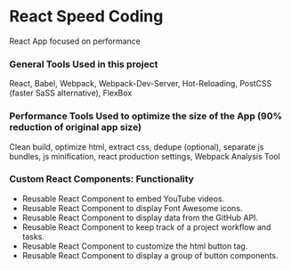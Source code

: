 # React Speed Coding
React App focused on performance

### General Tools Used in this project
React, Babel, Webpack, Webpack-Dev-Server, Hot-Reloading, PostCSS (faster SaSS alternative), FlexBox

### Performance Tools Used to optimize the size of the App (90% reduction of original app size)
Clean build, optimize html, extract css, dedupe (optional), separate js bundles, js minification,
react production settings, Webpack Analysis Tool

### Custom React Components: Functionality
* Reusable React Component to embed YouTube videos.
* Reusable React Component to display Font Awesome icons.
* Reusable React Component to display data from the GitHub API.
* Reusable React Component to keep track of a project workflow and tasks.
* Reusable React Component to customize the html button tag.
* Reusable React Component to display a group of button components.
